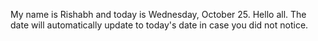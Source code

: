 My name is Rishabh and today is Wednesday, October 25. Hello all. The date will automatically update to today's date in case you did not notice.
